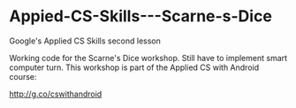 # Appied-CS-Skills---Scarne-s-Dice
Google's Applied CS Skills second lesson

Working code for the Scarne's Dice workshop. Still have to implement smart computer turn. 
This workshop is part of the Applied CS with Android course:

http://g.co/cswithandroid
